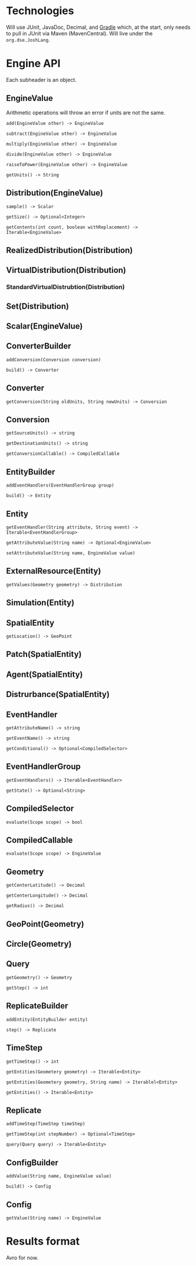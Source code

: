 # Technologies

Will use JUnit, JavaDoc, Decimal, and [Gradle](https://github.com/junit-team/junit5-samples/blob/r5.12.0/junit5-jupiter-starter-gradle/build.gradle) which, at the start, only needs to pull in JUnit via Maven (MavenCentral). Will live under the `org.dse.JoshLang`.

# Engine API
Each subheader is an object.

## EngineValue

Arithmetic operations will throw an error if units are not the same.

`add(EngineValue other) -> EngineValue`

`subtract(EngineValue other) -> EngineValue`

`multiply(EngineValue other) -> EngineValue`

`divide(EngineValue other) -> EngineValue`

`raiseToPower(EngineValue other) -> EngineValue`

`getUnits() -> String`

## Distribution(EngineValue)

`sample() -> Scalar`

`getSize() -> Optional<Integer>`

`getContents(int count, boolean withReplacement) -> Iterable<EngineValue>`

## RealizedDistribution(Distribution)

## VirtualDistribution(Distribution)

### StandardVirtualDistrubtion(Distribution)

## Set(Distribution)

## Scalar(EngineValue)

## ConverterBuilder

`addConversion(Conversion conversion)`

`build() -> Converter`

## Converter

`getConversion(String oldUnits, String newUnits) -> Conversion`

## Conversion

`getSourceUnits() -> string`

`getDestinationUnits() -> string`

`getConversionCallable() -> CompiledCallable`

## EntityBuilder

`addEventHandlers(EventHandlerGroup group)`

`build() -> Entity`

## Entity

`getEventHandler(String attribute, String event) -> Iterable<EventHandlerGroup>`

`getAttributeValue(String name) -> Optional<EngineValue>`

`setAttributeValue(String name, EngineValue value)`

## ExternalResource(Entity)

`getValues(Geometry geometry) -> Distribution`

## Simulation(Entity)

## SpatialEntity

`getLocation() -> GeoPoint`

## Patch(SpatialEntity)

## Agent(SpatialEntity)

## Distrurbance(SpatialEntity)

## EventHandler

`getAttributeName() -> string`

`getEventName() -> string`

`getConditional() -> Optional<CompiledSelector>`

## EventHandlerGroup

`getEventHandlers() -> Iterable<EventHandler>`

`getState() -> Optional<String>`

## CompiledSelector

`evaluate(Scope scope) -> bool`

## CompiledCallable

`evaluate(Scope scope) -> EngineValue`

## Geometry

`getCenterLatitude() -> Decimal`

`getCenterLongitude() -> Decimal`

`getRadius() -> Decimal`

## GeoPoint(Geometry)

## Circle(Geometry)

## Query

`getGeometry() -> Geometry`

`getStep() -> int`

## ReplicateBuilder

`addEntity(EntityBuilder entity)`

`step() -> Replicate`

## TimeStep

`getTimeStep() -> int`

`getEntities(Geometery geometry) -> Iterable<Entity>`

`getEntities(Geometery geometry, String name) -> Iterablel<Entity>`

`getEntities() -> Iterable<Entity>`

## Replicate

`addTimeStep(TimeStep timeStep)`

`getTimeStep(int stepNumber) -> Optional<TimeStep>`

`query(Query query) -> Iterable<Entity>`

## ConfigBuilder

`addValue(String name, EngineValue value)`

`build() -> Config`

## Config

`getValue(String name) -> EngineValue`


# Results format

Avro for now.
